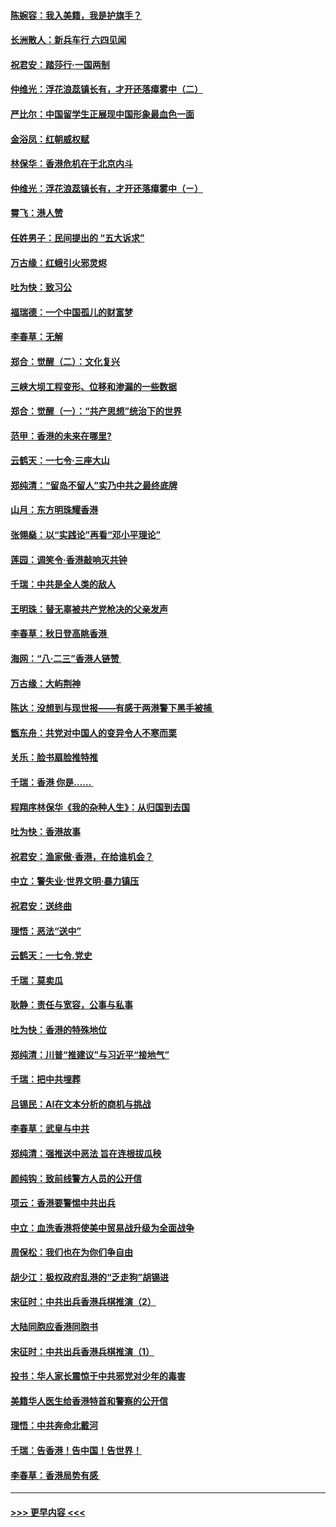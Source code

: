 #### [陈婉容：我入美籍，我是护旗手？](../pages/nsc993/n11487908.md?t=08302122) 
#### [长洲散人：新兵车行 六四见闻](../pages/nsc993/n11487729.md?t=08302122) 
#### [祝君安：踏莎行‧一国两制](../pages/nsc993/n11487699.md?t=08302122) 
#### [仲维光：浮花浪蕊镇长有，才开还落瘴雾中（二）](../pages/nsc993/n11483286.md?t=08302122) 
#### [严比尔：中国留学生正展现中国形象最血色一面](../pages/nsc993/n11485145.md?t=08302122) 
#### [金浴凤：红朝威权赋](../pages/nsc993/n11485191.md?t=08302122) 
#### [林保华：香港危机在于北京内斗](../pages/nsc993/n11484593.md?t=08302122) 
#### [仲维光：浮花浪蕊镇长有，才开还落瘴雾中（ㄧ）](../pages/nsc993/n11483259.md?t=08302122) 
#### [霄飞：港人赞](../pages/nsc993/n11482957.md?t=08302122) 
#### [任姓男子：民间提出的 “五大诉求”](../pages/nsc993/n11482897.md?t=08302122) 
#### [万古缘：红蛾引火邪灵烬](../pages/nsc993/n11482886.md?t=08302122) 
#### [吐为快：致习公](../pages/nsc993/n11482867.md?t=08302122) 
#### [福瑞德：一个中国孤儿的财富梦](../pages/nsc993/n11482817.md?t=08302122) 
#### [李春草：无解](../pages/nsc993/n11482791.md?t=08302122) 
#### [郑合：觉醒（二）：文化复兴](../pages/nsc993/n11478025.md?t=08302122) 
#### [三峡大坝工程变形、位移和渗漏的一些数据](../pages/nsc993/n11478232.md?t=08302122) 
#### [郑合：觉醒（一）：“共产思想”统治下的世界](../pages/nsc993/n11477663.md?t=08302122) 
#### [范甲：香港的未来在哪里?](../pages/nsc993/n11477249.md?t=08302122) 
#### [云鹤天：一七令·三座大山](../pages/nsc993/n11477192.md?t=08302122) 
#### [郑纯清：“留岛不留人”实乃中共之最终底牌](../pages/nsc993/n11476160.md?t=08302122) 
#### [山月：东方明珠耀香港](../pages/nsc993/n11476077.md?t=08302122) 
#### [张翎燊：以“实践论”再看“邓小平理论”](../pages/nsc993/n11475733.md?t=08302122) 
#### [莲园：调笑令‧香港敲响灭共钟](../pages/nsc993/n11475723.md?t=08302122) 
#### [千瑞：中共是全人类的敌人](../pages/nsc993/n11475329.md?t=08302122) 
#### [王明珠：替无辜被共产党枪决的父亲发声](../pages/nsc993/n11474570.md?t=08302122) 
#### [李春草：秋日登高眺香港 ](../pages/nsc993/n11474491.md?t=08302122) 
#### [海网：“八·二三”香港人链赞 ](../pages/nsc993/n11474538.md?t=08302122) 
#### [万古缘：大屿荆神](../pages/nsc993/n11474401.md?t=08302122) 
#### [陈达：没想到与现世报——有感于两港警下黑手被捕 ](../pages/nsc993/n11472557.md?t=08302122) 
#### [甑东舟：共党对中国人的变异令人不寒而栗](../pages/nsc993/n11472496.md?t=08302122) 
#### [关乐：脸书扇脸推特推](../pages/nsc993/n11472488.md?t=08302122) 
#### [千瑞：香港  你是…… ](../pages/nsc993/n11472459.md?t=08302122) 
#### [程翔序林保华《我的杂种人生》：从归国到去国](../pages/nsc993/n11472369.md?t=08302122) 
#### [吐为快：香港故事](../pages/nsc993/n11471931.md?t=08302122) 
#### [祝君安：渔家傲‧香港，在给谁机会？](../pages/nsc993/n11469718.md?t=08302122) 
#### [中立：警失业‧世界文明‧暴力镇压](../pages/nsc993/n11467566.md?t=08302122) 
#### [祝君安：送终曲](../pages/nsc993/n11467546.md?t=08302122) 
#### [理悟：恶法“送中”](../pages/nsc993/n11467290.md?t=08302122) 
#### [云鹤天：一七令.党史](../pages/nsc993/n11464122.md?t=08302122) 
#### [千瑞：莫卖瓜](../pages/nsc993/n11463014.md?t=08302122) 
#### [耿静：责任与宽容，公事与私事](../pages/nsc993/n11462810.md?t=08302122) 
#### [吐为快：香港的特殊地位](../pages/nsc993/n11462562.md?t=08302122) 
#### [郑纯清：川普“推建议”与习近平“接地气”](../pages/nsc993/n11461683.md?t=08302122) 
#### [千瑞：把中共埋葬](../pages/nsc993/n11461658.md?t=08302122) 
#### [吕锡民：AI在文本分析的商机与挑战](../pages/nsc993/n11460607.md?t=08302122) 
#### [李春草：武皇与中共](../pages/nsc993/n11460589.md?t=08302122) 
#### [郑纯清：强推送中恶法 旨在连根拔瓜秧](../pages/nsc993/n11460526.md?t=08302122) 
#### [颜纯钩：致前线警方人员的公开信](../pages/nsc993/n11459564.md?t=08302122) 
#### [项云：香港要警惕中共出兵](../pages/nsc993/n11459530.md?t=08302122) 
#### [中立：血洗香港将使美中贸易战升级为全面战争](../pages/nsc993/n11459717.md?t=08302122) 
#### [周保松：我们也在为你们争自由](../pages/nsc993/n11459087.md?t=08302122) 
#### [胡少江：极权政府乱港的“乏走狗”胡锡进](../pages/nsc993/n11459051.md?t=08302122) 
#### [宋征时：中共出兵香港兵棋推演（2）](../pages/nsc993/n11458306.md?t=08302122) 
#### [大陆同胞应香港同胞书](../pages/nsc993/n11457241.md?t=08302122) 
#### [宋征时：中共出兵香港兵棋推演（1）](../pages/nsc993/n11455979.md?t=08302122) 
#### [投书：华人家长震惊于中共邪党对少年的毒害](../pages/nsc993/n11454664.md?t=08302122) 
#### [美籍华人医生给香港特首和警察的公开信](../pages/nsc993/n11454599.md?t=08302122) 
#### [理悟：中共奔命北戴河](../pages/nsc993/n11454254.md?t=08302122) 
#### [千瑞：告香港！告中国！告世界！](../pages/nsc993/n11452639.md?t=08302122) 
#### [李春草：香港局势有感 ](../pages/nsc993/n11452364.md?t=08302122) 

----
#### [ >>> 更早内容 <<< ](../indexes/nsc993-earlier.md)
